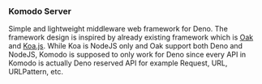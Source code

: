 ### Komodo Server
Simple and lightweight middleware web framework for Deno. The framework design is inspired by already existing framework which is [Oak](https://github.com/oakserver/oak) and [Koa.js](https://github.com/koajs/koa). While Koa is NodeJS only and Oak support both Deno and NodeJS, Komodo is supposed to only work for Deno since every API in Komodo is actually Deno reserved API for example Request, URL, URLPattern, etc.